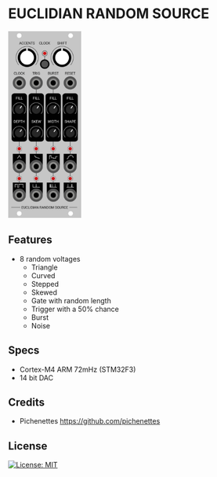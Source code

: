 # EUCLIDIAN RANDOM SOURCE
<img src="euroRandomFaceplate.jpg" height="380"></a>

## Features
- 8 random voltages
	* Triangle
	* Curved
	* Stepped
	* Skewed
	* Gate with random length
	* Trigger with a 50% chance
	* Burst
	* Noise


## Specs
- Cortex-M4 ARM 72mHz (STM32F3)
- 14 bit DAC

## Credits
- Pichenettes		https://github.com/pichenettes

## License
[![License: MIT](https://img.shields.io/badge/License-MIT-yellow.svg)](https://opensource.org/licenses/MIT)
